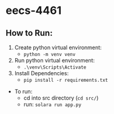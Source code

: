 # eecs-4461

## How to Run:

1. Create python virtual environment:
   - `python -m venv venv`
2. Run python virtual environment:
   - `.\venv\Scripts\Activate`
3. Install Dependencies:
   - `pip install -r requirements.txt`

- To run:
  - cd into src directory (`cd src/`)
  - run: `solara run app.py`
